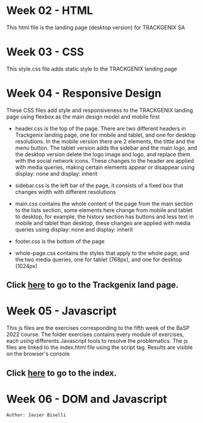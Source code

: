 # Week 02 - HTML

This html file is the landing page (desktop version) for TRACKGENIX SA

# Week 03 - CSS

This style.css file adds static style to the TRACKGENIX landing page 

# Week 04 - Responsive Design

These CSS files add style and responsiveness to the TRACKGENIX landing page using flexbox as the main design model and mobile first

- header.css is the top of the page. There are two different headers in Trackgenix landing page, one for mobile and tablet, and one for desktop resolutions. In the mobile version there are 2 elements, the tittle and the menu button. The tablet version adds the sidebar and the main logo, and the desktop version delete the logo image and logo, and replace them with the social network icons. These changes to the header are applied with media queries, making certain elements appear or disappear using display: none and display: inherit

- sidebar.css is the left bar of the page, it consists of a fixed box that changes width with different resolutions

- main.css contains the whole content of the page from the main section to the lists section, some elements here change from mobile and tablet to desktop, for example, the history section has buttons and less text in mobile and tablet than desktop, these changes are applied with media queries using display: none and display: inherit

- footer.css is the bottom of the page

- whole-page.css contains the styles that apply to the whole page, and the two media queries, one for tablet (768px), and one for desktop (1024px)

## **Click [here](https://javierbiselli.github.io/BaSP-M2022-Etapa-1/Semana-04/index.html) to go to the Trackgenix land page.**

# Week 05 - Javascript

This js files are the exercises corresponding to the fifth week of the BaSP 2022 course. The folder exercises contains every module of exercises, each using differents
Javascript tools to resolve the problematics. The js files are linked to the index.html file using the script tag. Results are visible on the browser's console

## **Click [here](https://javierbiselli.github.io/BaSP-M2022-Etapa-1/Semana-05/index.html) to go to the index.**

# Week 06 - DOM and Javascript

```
Author: Javier Biselli
```
